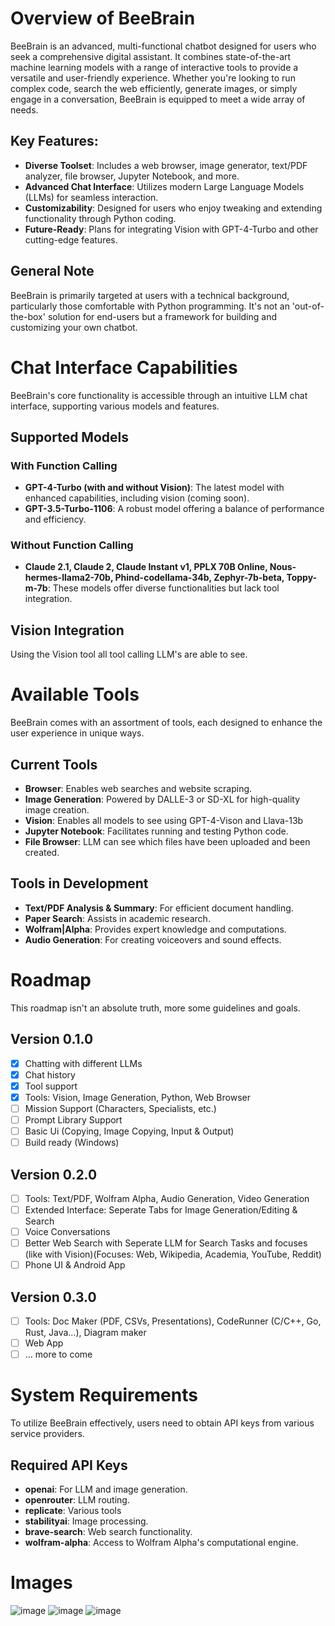 # Overview of BeeBrain
BeeBrain is an advanced, multi-functional chatbot designed for users who seek a comprehensive digital assistant. It combines state-of-the-art machine learning models with a range of interactive tools to provide a versatile and user-friendly experience. Whether you're looking to run complex code, search the web efficiently, generate images, or simply engage in a conversation, BeeBrain is equipped to meet a wide array of needs.

## Key Features:
- **Diverse Toolset**: Includes a web browser, image generator, text/PDF analyzer, file browser, Jupyter Notebook, and more.
- **Advanced Chat Interface**: Utilizes modern Large Language Models (LLMs) for seamless interaction.
- **Customizability**: Designed for users who enjoy tweaking and extending functionality through Python coding.
- **Future-Ready**: Plans for integrating Vision with GPT-4-Turbo and other cutting-edge features.

## General Note
BeeBrain is primarily targeted at users with a technical background, particularly those comfortable with Python programming. It's not an 'out-of-the-box' solution for end-users but a framework for building and customizing your own chatbot.

# Chat Interface Capabilities
BeeBrain's core functionality is accessible through an intuitive LLM chat interface, supporting various models and features.

## Supported Models
### With Function Calling
- **GPT-4-Turbo (with and without Vision)**: The latest model with enhanced capabilities, including vision (coming soon).
- **GPT-3.5-Turbo-1106**: A robust model offering a balance of performance and efficiency.

### Without Function Calling
- **Claude 2.1, Claude 2, Claude Instant v1, PPLX 70B Online, Nous-hermes-llama2-70b, Phind-codellama-34b, Zephyr-7b-beta, Toppy-m-7b**: These models offer diverse functionalities but lack tool integration.

## Vision Integration
Using the Vision tool all tool calling LLM's are able to see.

# Available Tools
BeeBrain comes with an assortment of tools, each designed to enhance the user experience in unique ways.

## Current Tools
- **Browser**: Enables web searches and website scraping.
- **Image Generation**: Powered by DALLE-3 or SD-XL for high-quality image creation.
- **Vision**: Enables all models to see using GPT-4-Vison and Llava-13b
- **Jupyter Notebook**: Facilitates running and testing Python code.
- **File Browser**: LLM can see which files have been uploaded and been created. 

## Tools in Development
- **Text/PDF Analysis & Summary**: For efficient document handling.
- **Paper Search**: Assists in academic research.
- **Wolfram|Alpha**: Provides expert knowledge and computations.
- **Audio Generation**: For creating voiceovers and sound effects.

# Roadmap 
This roadmap isn't an absolute truth, more some guidelines and goals.

## Version 0.1.0
- [x] Chatting with different LLMs
- [x] Chat history
- [x] Tool support
- [x] Tools: Vision, Image Generation, Python, Web Browser
- [ ] Mission Support (Characters, Specialists, etc.)
- [ ] Prompt Library Support
- [ ] Basic Ui (Copying, Image Copying, Input & Output)
- [ ] Build ready (Windows)

## Version 0.2.0
- [ ] Tools: Text/PDF, Wolfram Alpha, Audio Generation, Video Generation
- [ ] Extended Interface: Seperate Tabs for Image Generation/Editing & Search
- [ ] Voice Conversations
- [ ] Better Web Search with Seperate LLM for Search Tasks and focuses (like with Vision)(Focuses: Web, Wikipedia, Academia, YouTube, Reddit)
- [ ] Phone UI & Android App

## Version 0.3.0
- [ ] Tools: Doc Maker (PDF, CSVs, Presentations), CodeRunner (C/C++, Go, Rust, Java...), Diagram maker
- [ ] Web App
- [ ] ... more to come

# System Requirements
To utilize BeeBrain effectively, users need to obtain API keys from various service providers.

## Required API Keys
- **openai**: For LLM and image generation.
- **openrouter**: LLM routing.
- **replicate**: Various tools
- **stabilityai**: Image processing.
- **brave-search**: Web search functionality.
- **wolfram-alpha**: Access to Wolfram Alpha's computational engine.

# Images 
![image](https://github.com/MartianInGreen/BeeBrain/assets/24570687/1e9f0b9c-32a0-4f26-a98d-a6af892dedd8)
![image](https://github.com/MartianInGreen/BeeBrain/assets/24570687/14825e96-61e2-448c-90e2-10f928b249cb)
![image](https://github.com/MartianInGreen/BeeBrain/assets/24570687/302ca6db-d748-430c-8e99-e72fa6f04d50)


